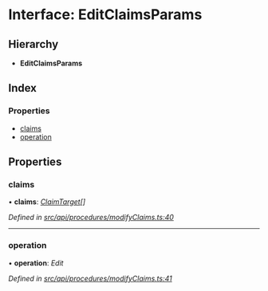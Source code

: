 # Interface: EditClaimsParams

## Hierarchy

* **EditClaimsParams**

## Index

### Properties

* [claims](editclaimsparams.md#claims)
* [operation](editclaimsparams.md#operation)

## Properties

###  claims

• **claims**: *[ClaimTarget](claimtarget.md)[]*

*Defined in [src/api/procedures/modifyClaims.ts:40](https://github.com/PolymathNetwork/polymesh-sdk/blob/da32f46a/src/api/procedures/modifyClaims.ts#L40)*

___

###  operation

• **operation**: *Edit*

*Defined in [src/api/procedures/modifyClaims.ts:41](https://github.com/PolymathNetwork/polymesh-sdk/blob/da32f46a/src/api/procedures/modifyClaims.ts#L41)*
